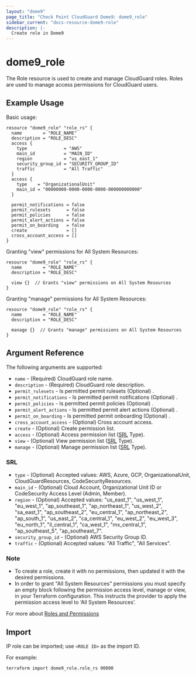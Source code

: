 ```yaml
---
layout: "dome9"
page_title: "Check Point CloudGuard Dome9: dome9_role"
sidebar_current: "docs-resource-dome9-role"
description: |-
  Create role in Dome9
---
```


# dome9_role

The Role resource is used to create and manage CloudGuard roles. Roles are used to manage access permissions for CloudGuard users.

## Example Usage

Basic usage:

```hcl
resource "dome9_role" "role_rs" {
  name        = "ROLE_NAME"
  description = "ROLE_DESC"
  access {
    type              = "AWS"
    main_id           = "MAIN_ID"
    region            = "us_east_1"
    security_group_id = "SECURITY_GROUP_ID"
    traffic           = "All Traffic"
  }
  access {
    type    = "OrganizationalUnit"
    main_id = "00000000-0000-0000-0000-000000000000"
  }

  permit_notifications = false
  permit_rulesets      = false
  permit_policies      = false
  permit_alert_actions = false
  permit_on_boarding   = false
  create               = []
  cross_account_access = []
}

```

Granting "view" permissions for All System Resources:

```hcl
resource "dome9_role" "role_rs" {
  name        = "ROLE_NAME"
  description = "ROLE_DESC"
  
  view {}  // Grants "view" permissions on All System Resources
}
```

Granting "manage" permissions for All System Resources:

```hcl
resource "dome9_role" "role_rs" {
  name        = "ROLE_NAME"
  description = "ROLE_DESC"
  
  manage {}  // Grants "manage" permissions on All System Resources
}
```


## Argument Reference

The following arguments are supported:

* `name` - (Required) CloudGuard role name.
* `description` - (Required) CloudGuard role description. 
* `permit_rulesets` - Is permitted permit rulesets (Optional) .
* `permit_notifications` - Is permitted permit notifications (Optional) .
* `permit_policies` - Is permitted permit policies (Optional) .
* `permit_alert_actions` - Is permitted permit alert actions (Optional) .
* `permit_on_boarding` - Is permitted permit onboarding (Optional)  .
* `cross_account_access` - (Optional) Cross account access.
* `create` - (Optional) Create permission list.
* `access` - (Optional) Access permission list ([SRL](#SRL) Type).
* `view` - (Optional) View permission list ([SRL](#SRL) Type).
* `manage` - (Optional) Manage permission list ([SRL](#SRL) Type).

### SRL 
* `type` - (Optional) Accepted values: AWS, Azure, GCP, OrganizationalUnit, CloudGuardResources, CodeSecurityResources.
* `main_id` - (Optional) Cloud Account, Organizational Unit ID or CodeSecurity Access Level (Admin, Member).
* `region` - (Optional) Accepted values: "us_east_1", "us_west_1", "eu_west_1", "ap_southeast_1", "ap_northeast_1", "us_west_2", "sa_east_1", "ap_southeast_2", "eu_central_1", "ap_northeast_2", "ap_south_1", "us_east_2", "ca_central_1", "eu_west_2", "eu_west_3", "eu_north_1", "il_central_1", "ca_west_1", "mx_central_1", "ap_southeast_5", "ap_southeast_7".
* `security_group_id` - (Optional) AWS Security Group ID.
* `traffic` - (Optional) Accepted values: "All Traffic", "All Services".


### Note
* To create a role, create it with no permissions, then updated it with the desired permissions.
* In order to grant "All System Resources" permissions you must specify an empty block following the permission
access level, manage or view, in your Terraform configuration. This instructs the provider to apply the permission access level to ‘All System Resources’.


For more about [Roles and Permissions](https://sc1.checkpoint.com/documents/CloudGuard_Dome9/Documentation/Settings/Users-Roles.htm?tocpath=Settings%20%7C_____4)


## Import

IP role can be imported; use `<ROLE ID>` as the import ID. 

For example:

```shell
terraform import dome9_role.role_rs 00000
```

